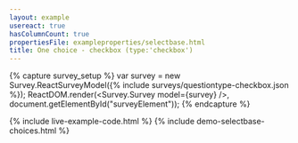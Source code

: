 ```yaml
---
layout: example
usereact: true
hasColumnCount: true
propertiesFile: exampleproperties/selectbase.html
title: One choice - checkbox (type:'checkbox')
---
```

{% capture survey_setup %}
var survey = new Survey.ReactSurveyModel({% include surveys/questiontype-checkbox.json %});
ReactDOM.render(<Survey.Survey model={survey} />, document.getElementById("surveyElement"));
{% endcapture %}

{% include live-example-code.html %}
{% include demo-selectbase-choices.html %}